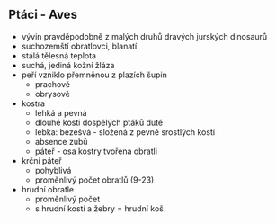 ## Ptáci - Aves

- vývin pravděpodobně z malých druhů dravých jurských dinosaurů
- suchozemští obratlovci, blanatí
- stálá tělesná teplota
- suchá, jediná kožní žláza
- peří vzniklo přemněnou z plazích šupin
  - prachové
  - obrysové
- kostra
  - lehká a pevná
  - dlouhé kosti dospělých ptáků duté
  - lebka: bezešvá - složená z pevně srostlých kostí
  - absence zubů
  - páteř - osa kostry tvořena obratli
- krční páteř
  - pohyblivá
  - proměnlivý počet obratlů (9-23)
- hrudní obratle
  - proměnlivý počet
  - s hrudní kostí a žebry = hrudní koš
